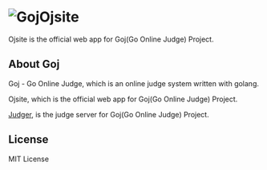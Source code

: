 # ![Goj](https://raw.githubusercontent.com/duguying/ojsite/master/fis/img/favicon.ico)Ojsite

Ojsite is the official web app for Goj(Go Online Judge) Project.

## About Goj

Goj - Go Online Judge, which is an online judge system written with golang.

Ojsite, which is the official web app for Goj(Go Online Judge) Project.

[Judger](https://github.com/duguying/judger "Judger"), is the judge server for Goj(Go Online Judge) Project.

## License

MIT License
